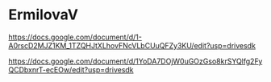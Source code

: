 # ErmilovaV
https://docs.google.com/document/d/1-A0rscD2MJZ1KM_1TZQHJtXLhovFNcVLbCUuQFZy3KU/edit?usp=drivesdk

https://docs.google.com/document/d/1YoDA7DOjW0uGOzGso8krSYQlfg2FyQCDbxnrT-ecEOw/edit?usp=drivesdk
